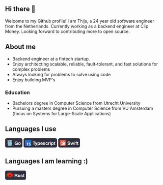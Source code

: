 ## Hi there 👋
Welcome to my Github profile! I am Thijs, a 24 year old software engineer from the Netherlands. Currently working as a backend engineer at Clip Money. Looking forward to contributing more to open source.

## About me
- Backend engineer at a fintech startup.
- Enjoy architecting scalable, reliable, fault-tolerant, and fast solutions for complex problems
- Always looking for problems to solve using code
- Enjoy building MVP's

### Education
- Bachelors degree in Computer Science from Utrecht University
- Pursuing a masters degree in Computer Science from VU Amsterdam (focus on Systems for Large-Scale Applications)

## Languages I use
<p float="left">
  <img src="img/Go.png" height="30">
  <img src="img/TypeScript.png" height="30">
  <img src="img/Swift.png" height="30">
</p>

## Languages I am learning :)
<p float="left">
  <img src="img/Rust.png" height="30">
</p>
